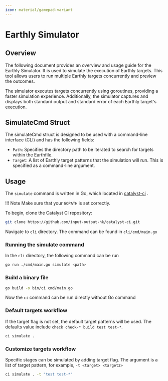 ```yaml
---
icon: material/gamepad-variant
---
```


# Earthly Simulator

## Overview

The following document provides an overview and usage guide for the Earthly Simulator.
It is used to simulate the execution of Earthly targets.
This tool allows users to run multiple Earthly targets concurrently and preview the outcomes.

The simulator executes targets concurrently using goroutines, providing a faster simulation experience.
Additionally, the simulator captures and displays both standard output and standard error of each Earthly target's execution.

## SimulateCmd Struct

The simulateCmd struct is designed to be used with a command-line interface (CLI) and has the following fields:

* `Path`: Specifies the directory path to be iterated to search for targets within the Earthfile.
* `Target`: A list of Earthly target patterns that the simulation will run.
  This is specified as a command-line argument.

## Usage

The `simulate` command is written in Go, which located in
[catalyst-ci](https://github.com/input-output-hk/catalyst-ci/cli/cmd/main.go) .

<!-- markdownlint-disable max-one-sentence-per-line -->
!!! Note
    Make sure that your `GOPATH` is set correctly.
<!-- markdownlint-enable max-one-sentence-per-line -->

To begin, clone the Catalyst CI repository:

``` bash
git clone https://github.com/input-output-hk/catalyst-ci.git
```

Navigate to `cli` directory.
The command can be found in `cli/cmd/main.go`

### Running the simulate command

In the `cli` directory, the following command can be run

``` bash
go run ./cmd/main.go simulate <path>
```

### Build a binary file

``` bash
go build -o bin/ci cmd/main.go
```

Now the `ci` command can be run directly without Go command

### Default targets workflow

If the target flag is not set, the default target patterns will be used.
The defaults value include `check check-* build test test-*`.

``` bash
ci simulate .
```

### Customize targets workflow

Specific stages can be simulated by adding target flag.
The argument is a list of target pattern, for example, `-t <target> <target2>`

``` bash
ci simulate . -t "test test-*"
```
